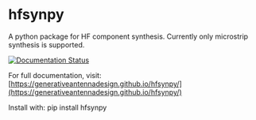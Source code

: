# hfsynpy
A python package for HF component synthesis.
Currently only microstrip synthesis is supported. 

[![Documentation Status](https://img.shields.io/badge/docs-online-brightgreen)](https://generativeantennadesign.github.io/hfsynpy/)

For full documentation, visit: [https://generativeantennadesign.github.io/hfsynpy/](https://generativeantennadesign.github.io/hfsynpy/)


Install with:
pip install hfsynpy
